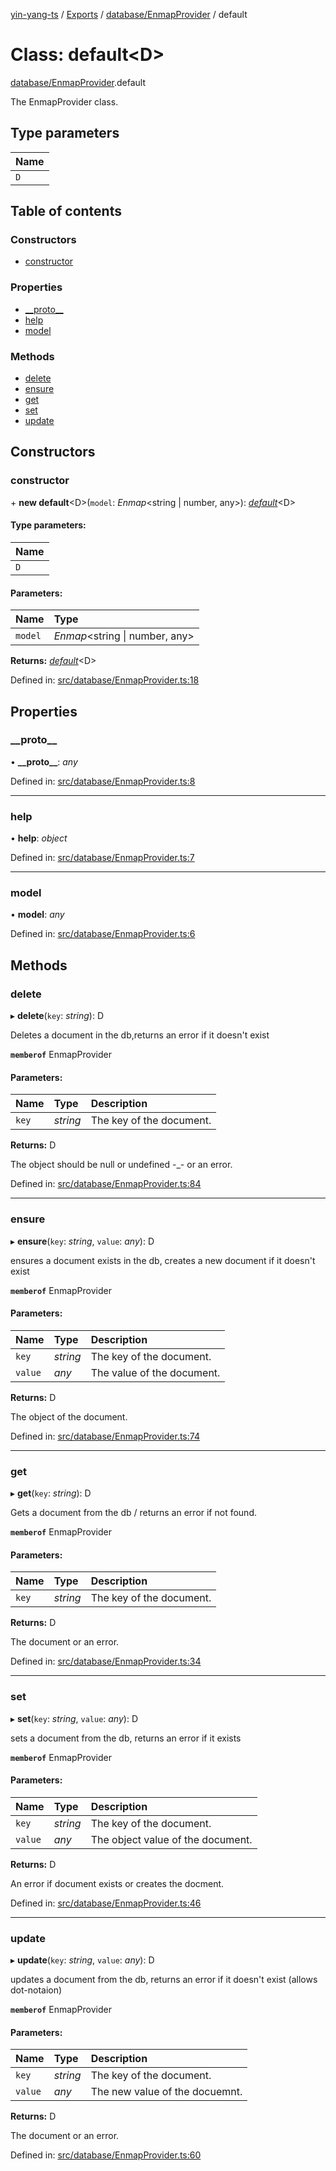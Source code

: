 [yin-yang-ts](../README.md) / [Exports](../modules.md) / [database/EnmapProvider](../modules/database_enmapprovider.md) / default

# Class: default<D\>

[database/EnmapProvider](../modules/database_enmapprovider.md).default

The EnmapProvider class.

## Type parameters

Name |
:------ |
`D` |

## Table of contents

### Constructors

- [constructor](database_enmapprovider.default.md#constructor)

### Properties

- [\_\_proto\_\_](database_enmapprovider.default.md#__proto__)
- [help](database_enmapprovider.default.md#help)
- [model](database_enmapprovider.default.md#model)

### Methods

- [delete](database_enmapprovider.default.md#delete)
- [ensure](database_enmapprovider.default.md#ensure)
- [get](database_enmapprovider.default.md#get)
- [set](database_enmapprovider.default.md#set)
- [update](database_enmapprovider.default.md#update)

## Constructors

### constructor

\+ **new default**<D\>(`model`: *Enmap*<string \| number, any\>): [*default*](database_enmapprovider.default.md)<D\>

#### Type parameters:

Name |
:------ |
`D` |

#### Parameters:

Name | Type |
:------ | :------ |
`model` | *Enmap*<string \| number, any\> |

**Returns:** [*default*](database_enmapprovider.default.md)<D\>

Defined in: [src/database/EnmapProvider.ts:18](https://github.com/DetroitWhiskey136/ying-yang-ts/blob/112e06c/src/database/EnmapProvider.ts#L18)

## Properties

### \_\_proto\_\_

• **\_\_proto\_\_**: *any*

Defined in: [src/database/EnmapProvider.ts:8](https://github.com/DetroitWhiskey136/ying-yang-ts/blob/112e06c/src/database/EnmapProvider.ts#L8)

___

### help

• **help**: *object*

Defined in: [src/database/EnmapProvider.ts:7](https://github.com/DetroitWhiskey136/ying-yang-ts/blob/112e06c/src/database/EnmapProvider.ts#L7)

___

### model

• **model**: *any*

Defined in: [src/database/EnmapProvider.ts:6](https://github.com/DetroitWhiskey136/ying-yang-ts/blob/112e06c/src/database/EnmapProvider.ts#L6)

## Methods

### delete

▸ **delete**(`key`: *string*): D

Deletes a document in the db,returns an error if it doesn't exist

**`memberof`** EnmapProvider

#### Parameters:

Name | Type | Description |
:------ | :------ | :------ |
`key` | *string* | The key of the document.   |

**Returns:** D

The object should be null or undefined -_- or an error.

Defined in: [src/database/EnmapProvider.ts:84](https://github.com/DetroitWhiskey136/ying-yang-ts/blob/112e06c/src/database/EnmapProvider.ts#L84)

___

### ensure

▸ **ensure**(`key`: *string*, `value`: *any*): D

ensures a document exists in the db, creates a new document if it doesn't exist

**`memberof`** EnmapProvider

#### Parameters:

Name | Type | Description |
:------ | :------ | :------ |
`key` | *string* | The key of the document.   |
`value` | *any* | The value of the document.   |

**Returns:** D

The object of the document.

Defined in: [src/database/EnmapProvider.ts:74](https://github.com/DetroitWhiskey136/ying-yang-ts/blob/112e06c/src/database/EnmapProvider.ts#L74)

___

### get

▸ **get**(`key`: *string*): D

Gets a document from the db / returns an error if not found.

**`memberof`** EnmapProvider

#### Parameters:

Name | Type | Description |
:------ | :------ | :------ |
`key` | *string* | The key of the document.   |

**Returns:** D

The document or an error.

Defined in: [src/database/EnmapProvider.ts:34](https://github.com/DetroitWhiskey136/ying-yang-ts/blob/112e06c/src/database/EnmapProvider.ts#L34)

___

### set

▸ **set**(`key`: *string*, `value`: *any*): D

sets a document from the db, returns an error if it exists

**`memberof`** EnmapProvider

#### Parameters:

Name | Type | Description |
:------ | :------ | :------ |
`key` | *string* | The key of the document.   |
`value` | *any* | The object value of the document.   |

**Returns:** D

An error if document exists or creates the docment.

Defined in: [src/database/EnmapProvider.ts:46](https://github.com/DetroitWhiskey136/ying-yang-ts/blob/112e06c/src/database/EnmapProvider.ts#L46)

___

### update

▸ **update**(`key`: *string*, `value`: *any*): D

updates a document from the db, returns an error if it doesn't exist (allows dot-notaion)

**`memberof`** EnmapProvider

#### Parameters:

Name | Type | Description |
:------ | :------ | :------ |
`key` | *string* | The key of the document.   |
`value` | *any* | The new value of the docuemnt.   |

**Returns:** D

The document or an error.

Defined in: [src/database/EnmapProvider.ts:60](https://github.com/DetroitWhiskey136/ying-yang-ts/blob/112e06c/src/database/EnmapProvider.ts#L60)
